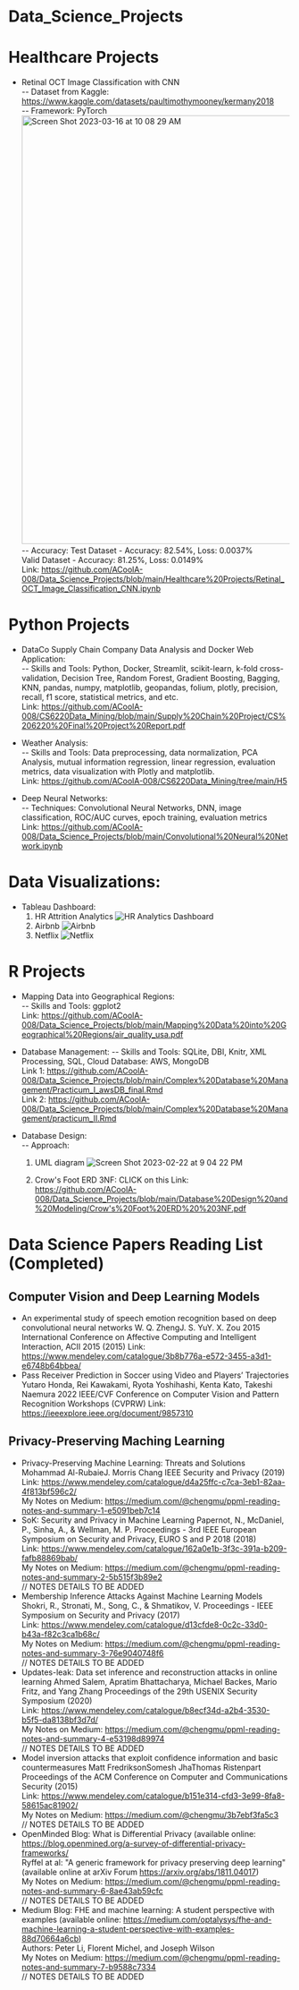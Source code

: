 # Data_Science_Projects

# Healthcare Projects
* Retinal OCT Image Classification with CNN \
  -- Dataset from Kaggle: https://www.kaggle.com/datasets/paultimothymooney/kermany2018 \
  -- Framework: PyTorch \
  <img width="766" alt="Screen Shot 2023-03-16 at 10 08 29 AM" src="https://user-images.githubusercontent.com/71044804/225700476-a272d61d-db98-4ad7-a582-1f747a0da04c.png"> \
  -- Accuracy: 
  Test Dataset - Accuracy: 82.54%, Loss: 0.0037% \
  Valid Dataset - Accuracy: 81.25%, Loss: 0.0149% \
  Link: https://github.com/ACoolA-008/Data_Science_Projects/blob/main/Healthcare%20Projects/Retinal_OCT_Image_Classification_CNN.ipynb


# Python Projects
* DataCo Supply Chain Company Data Analysis and Docker Web Application: \
  -- Skills and Tools: Python, Docker, Streamlit, scikit-learn, k-fold cross-validation, Decision Tree, Random Forest, Gradient Boosting, Bagging, KNN,       pandas, numpy, matplotlib, geopandas, folium, plotly, precision, recall, f1 score, statistical metrics, and etc. \
  Link: https://github.com/ACoolA-008/CS6220Data_Mining/blob/main/Supply%20Chain%20Project/CS%206220%20Final%20Project%20Report.pdf
  
* Weather Analysis: \
  -- Skills and Tools: Data preprocessing, data normalization, PCA Analysis, mutual information regression, linear regression, evaluation metrics, data            visualization with Plotly and matplotlib. \
  Link: https://github.com/ACoolA-008/CS6220Data_Mining/tree/main/H5
  
* Deep Neural Networks: \
  -- Techniques: Convolutional Neural Networks, DNN, image classification, ROC/AUC curves, epoch training, evaluation metrics \
  Link: https://github.com/ACoolA-008/Data_Science_Projects/blob/main/Convolutional%20Neural%20Network.ipynb
 
# Data Visualizations: 
* Tableau Dashboard:
  1. HR Attrition Analytics
  ![HR Analytics Dashboard](https://user-images.githubusercontent.com/71044804/224218903-c76a6d44-c96c-4fb5-a5b1-f444dd02dc07.png)
  2. Airbnb
  ![Airbnb](https://user-images.githubusercontent.com/71044804/223913873-9eb32781-6266-432b-9bab-8d1f959069c1.png)
  3. Netflix
  ![Netflix](https://user-images.githubusercontent.com/71044804/223913924-f20e6e24-0927-41a0-8545-66eebf56361f.png)
  
# R Projects
* Mapping Data into Geographical Regions:\
  -- Skills and Tools: ggplot2 \
  Link: https://github.com/ACoolA-008/Data_Science_Projects/blob/main/Mapping%20Data%20into%20Geographical%20Regions/air_quality_usa.pdf
  
* Database Management:
  -- Skills and Tools: SQLite, DBI, Knitr, XML Processing, SQL, Cloud Database: AWS, MongoDB \
  Link 1: https://github.com/ACoolA-008/Data_Science_Projects/blob/main/Complex%20Database%20Management/Practicum_I_awsDB_final.Rmd \
  Link 2: https://github.com/ACoolA-008/Data_Science_Projects/blob/main/Complex%20Database%20Management/practicum_II.Rmd
  
* Database Design:\
  -- Approach: 
  1. UML diagram
  ![Screen Shot 2023-02-22 at 9 04 22 PM](https://user-images.githubusercontent.com/71044804/220825198-0974d9ce-0caa-4072-8499-d79bd5598c13.png)

  2. Crow's Foot ERD 3NF:
  CLICK on this Link: https://github.com/ACoolA-008/Data_Science_Projects/blob/main/Database%20Design%20and%20Modeling/Crow's%20Foot%20ERD%20%203NF.pdf
  
# Data Science Papers Reading List (Completed)
## Computer Vision and Deep Learning Models
* An experimental study of speech emotion recognition based on deep convolutional neural networks
 W. Q. ZhengJ. S. YuY. X. Zou
 2015 International Conference on Affective Computing and Intelligent Interaction, ACII 2015 (2015)
 Link: https://www.mendeley.com/catalogue/3b8b776a-e572-3455-a3d1-e6748b64bbea/
* Pass Receiver Prediction in Soccer using Video and Players’ Trajectories Yutaro Honda, 
 Rei Kawakami, Ryota Yoshihashi, Kenta Kato, Takeshi Naemura 
 2022 IEEE/CVF Conference on Computer Vision and Pattern Recognition Workshops (CVPRW)
 Link: https://ieeexplore.ieee.org/document/9857310
## Privacy-Preserving Maching Learning
* Privacy-Preserving Machine Learning: Threats and Solutions
  Mohammad Al-RubaieJ. Morris Chang
  IEEE Security and Privacy (2019) \
  Link: https://www.mendeley.com/catalogue/d4a25ffc-c7ca-3eb1-82aa-4f813bf596c2/ \
  My Notes on Medium: https://medium.com/@chengmu/ppml-reading-notes-and-summary-1-e5091beb7c14
* SoK: Security and Privacy in Machine Learning 
  Papernot, N., McDaniel, P., Sinha, A., & Wellman, M. P. 
  Proceedings - 3rd IEEE European Symposium on Security and Privacy, EURO S and P 2018 (2018) \
  Link: https://www.mendeley.com/catalogue/162a0e1b-3f3c-391a-b209-fafb88869bab/ \
  My Notes on Medium: https://medium.com/@chengmu/ppml-reading-notes-and-summary-2-5b515f3b89e2 \
  // NOTES DETAILS TO BE ADDED
* Membership Inference Attacks Against Machine Learning Models
  Shokri, R., Stronati, M., Song, C., & Shmatikov, V.
  Proceedings - IEEE Symposium on Security and Privacy (2017) \
  Link: https://www.mendeley.com/catalogue/d13cfde8-0c2c-33d0-b43a-f82c3ca1b68c/ \
  My Notes on Medium: https://medium.com/@chengmu/ppml-reading-notes-and-summary-3-76e9040748f6 \
  // NOTES DETAILS TO BE ADDED
* Updates-leak: Data set inference and reconstruction attacks in online learning
  Ahmed Salem, Apratim Bhattacharya, Michael Backes, Mario Fritz, and Yang Zhang
  Proceedings of the 29th USENIX Security Symposium (2020) \
  Link: https://www.mendeley.com/catalogue/b8ecf34d-a2b4-3530-b5f5-da8138bf3d7d/ \
  My Notes on Medium: https://medium.com/@chengmu/ppml-reading-notes-and-summary-4-e53198d89974 \
  // NOTES DETAILS TO BE ADDED
* Model inversion attacks that exploit confidence information and basic countermeasures
  Matt FredriksonSomesh JhaThomas Ristenpart
  Proceedings of the ACM Conference on Computer and Communications Security (2015) \
  Link:  https://www.mendeley.com/catalogue/b151e314-cfd3-3e99-8fa8-58615ac81902/ \
  My Notes on Medium: https://medium.com/@chengmu/3b7ebf3fa5c3 \
  // NOTES DETAILS TO BE ADDED
* OpenMinded Blog: What is Differential Privacy (available online: https://blog.openmined.org/a-survey-of-differential-privacy-frameworks/ \
  Ryffel at al: "A generic framework for privacy preserving deep learning" (available online at arXiv Forum https://arxiv.org/abs/1811.04017) \
  My Notes on Medium: https://medium.com/@chengmu/ppml-reading-notes-and-summary-6-8ae43ab59cfc \
  // NOTES DETAILS TO BE ADDED
* Medium Blog: FHE and machine learning: A student perspective with examples (available online: https://medium.com/optalysys/fhe-and-machine-learning-a-student-perspective-with-examples-88d70664a6cb) \
  Authors: Peter Li, Florent Michel, and Joseph Wilson \
  My Notes on Medium: https://medium.com/@chengmu/ppml-reading-notes-and-summary-7-b9588c7334 \
  // NOTES DETAILS TO BE ADDED  

  
  


